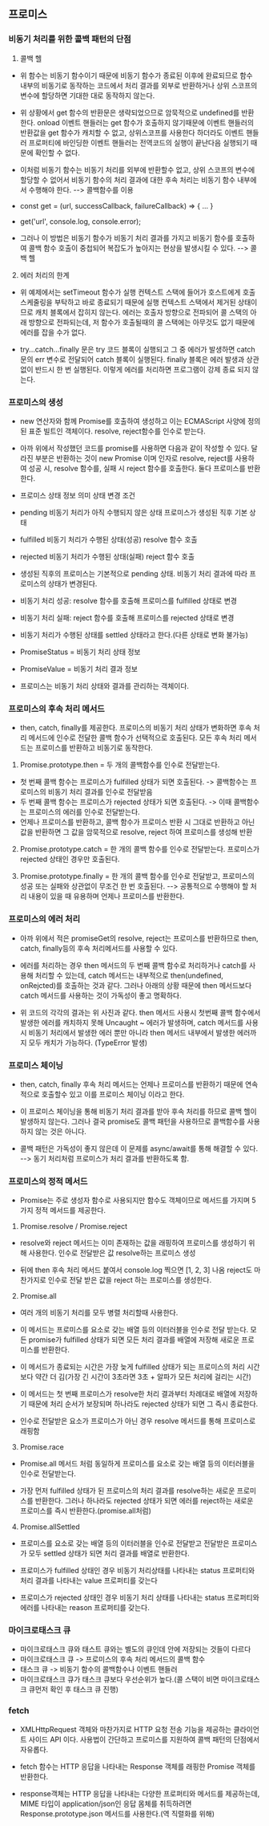 ## 프로미스

### 비동기 처리를 위한 콜백 패턴의 단점

1. 콜백 헬
- 위 함수는 비동기 함수이기 때문에 비동기 함수가 종료된 이후에 완료되므로 함수 내부의 비동기로 동작하는 코드에서 처리 결과를 외부로 반환하거나 상위 스코프의 변수에 할당하면 기대한 대로 동작하지 않는다.

- 위 상황에서 get 함수의 반환문은 생략되었으므로 암묵적으로 undefined를 반환한다. onload 이벤트 핸들러는 get 함수가 호출하지 않기때문에 이벤트 핸들러의 반환값을 get 함수가 캐치할 수 없고, 상위스코프를 사용한다 하더라도 이벤트 핸들러 프로퍼티에 바인딩한 이벤트 핸들러는 전역코드의 실행이 끝난다음 실행되기 때문에 확인할 수 없다.

- 이처럼 비동기 함수는 비동기 처리를 외부에 반환할수 없고, 상위 스코프의 변수에 할당할 수 없어서 비동기 함수의 처리 결과에 대한 후속 처리는 비동기 함수 내부에서 수행해야 한다. --> 콜백함수를 이용

- const get = (url, successCallback, failureCallback) => { ... }

- get('url', console.log, console.error);
- 그러나 이 방법은 비동기 함수가 비동기 처리 결과를 가지고 비동기 함수를 호출하여 콜백 함수 호출이 중첩되어 복잡도가 높아지는 현상을 발생시킬 수 있다. --> 콜백 헬

2. 에러 처리의 한계
- 위 예제에서는 setTimeout 함수가 실행 컨텍스트 스택에 들어가 호스트에게 호출 스케줄링을 부탁하고 바로 종료되기 때문에 실행 컨텍스트 스택에서 제거된 상태이므로 캐치 블록에서 잡히지 않는다.
에러는 호출자 방향으로 전파되어 콜 스택의 아래 방향으로 전파되는데, 저 함수가 호출될때의 콜 스택에는 아무것도 없기 때문에 에러를 잡을 수가 없다.

- try...catch...finally 문은 try 코드 블록이 실행되고 그 중 에러가 발생하면 catch 문의 err 변수로 전달되어 catch 블록이 실행된다. finally 블록은 에러 발생과 상관없이 반드시 한 번 실행된다. 이렇게 에러를 처리하면 프로그램이 강제 종료 되지 않는다.

### 프로미스의 생성
- new 연산자와 함께 Promise를 호출하여 생성하고 이는 ECMAScript 사양에 정의된 표준 빌트인 객체이다.
resolve, reject함수를 인수로 받는다.

- 아까 위에서 작성했던 코드를 promise를 사용하면 다음과 같이 작성할 수 있다. 달라진 부분은 반환하는 것이 new Promise 이며 인자로 resolve, reject를 사용하여 성공 시, resolve 함수를, 실패 시 reject 함수를 호출한다. 둘다 프로미스를 반환한다.

- 프로미스 상태 정보	의미	상태 변경 조건
- pending	비동기 처리가 아직 수행되지 않은 상태	프로미스가 생성된 직후 기본 상태
- fulfilled	비동기 처리가 수행된 상태(성공)	resolve 함수 호출
- rejected	비동기 처리가 수행된 상태(실패)	reject 함수 호출
- 생성된 직후의 프로미스는 기본적으로 pending 상태. 비동기 처리 결과에 따라 프로미스의 상태가 변경된다.

- 비동기 처리 성공: resolve 함수를 호출해 프로미스를 fulfilled 상태로 변경
- 비동기 처리 실패: reject 함수를 호출해 프로미스를 rejected 상태로 변경
- 비동기 처리가 수행된 상태를 settled 상태라고 한다.(다른 상태로 변화 불가능)

- PromiseStatus = 비동기 처리 상태 정보
- PromiseValue = 비동기 처리 결과 정보
- 프로미스는 비동기 처리 상태와 결과를 관리하는 객체이다.

### 프로미스의 후속 처리 메서드
- then, catch, finally를 제공한다. 프로미스의 비동기 처리 상태가 변화하면 후속 처리 메서드에 인수로 전달한 콜백 함수가 선택적으로 호출된다. 모든 후속 처리 메서드는 프로미스를 반환하고 비동기로 동작한다.

1. Promise.prototype.then = 두 개의 콜백함수를 인수로 전달받는다.

- 첫 번째 콜백 함수는 프로미스가 fulfilled 상태가 되면 호출된다. -> 콜백함수는 프로미스의 비동기 처리 결과를 인수로 전달받음
- 두 번째 콜백 함수는 프로미스가 rejected 상태가 되면 호출된다. -> 이때 콜백함수는 프로미스의 에러를 인수로 전달받는다.
- 언제나 프로미스를 반환하고, 콜백 함수가 프로미스 반환 시 그대로 반환하고 아닌 값을 반환하면 그 값을 암묵적으로 resolve, reject 하여 프로미스를 생성해 반환

2. Promise.prototype.catch = 한 개의 콜백 함수를 인수로 전달받는다. 프로미스가 rejected 상태인 경우만 호출된다.

3. Promise.prototype.finally = 한 개의 콜백 함수를 인수로 전달받고, 프로미스의 성공 또는 실패와 상관없이 무조건 한 번 호출된다. --> 공통적으로 수행해야 할 처리 내용이 있을 때 유용하며 언제나 프로미스를 반환한다.


### 프로미스의 에러 처리
- 아까 위에서 적은 promiseGet의 resolve, reject는 프로미스를 반환하므로 then, catch, finally등의 후속 처리메서드를 사용할 수 있다.

- 에러를 처리하는 경우 then 메서드의 두 번째 콜백 함수로 처리하거나 catch를 사용해 처리할 수 있는데, catch 메서드는 내부적으로 then(undefined, onRejcted)를 호출하는 것과 같다. 그러나 아래의 상황 때문에 then 메서드보다 catch 메서드를 사용하는 것이 가독성이 좋고 명확하다.

- 위 코드의 각각의 결과는 위 사진과 같다. then 메서드 사용시 첫번째 콜백 함수에서 발생한 에러를 캐치하지 못해 Uncaught ~ 에러가 발생하며, catch 메서드를 사용 시 비동기 처리에서 발생한 에러 뿐만 아니라 then 메서드 내부에서 발생한 에러까지 모두 캐치가 가능하다. (TypeError 발생)

### 프로미스 체이닝
- then, catch, finally 후속 처리 메서드는 언제나 프로미스를 반환하기 때문에 연속적으로 호출할수 있고 이를 프로미스 체이닝 이라고 한다.

- 이 프로미스 체이닝을 통해 비동기 처리 결과를 받아 후속 처리를 하므로 콜백 헬이 발생하지 않는다. 그러나 결국 promise도 콜백 패턴을 사용하므로 콜백함수를 사용하지 않는 것은 아니다.

- 콜백 패턴은 가독성이 좋지 않은데 이 문제를 async/await를 통해 해결할 수 있다. --> 동기 처리처럼 프로미스가 처리 결과를 반환하도록 함.

### 프로미스의 정적 메서드
- Promise는 주로 생성자 함수로 사용되지만 함수도 객체이므로 메서드를 가지며 5가지 정적 메서드를 제공한다.

1. Promise.resolve / Promise.reject
- resolve와 reject 메서드는 이미 존재하는 값을 래핑하여 프로미스를 생성하기 위해 사용한다. 인수로 전달받은 값 resolve하는 프로미스 생성

- 뒤에 then 후속 처리 메서드 붙여서 console.log 찍으면 [1, 2, 3] 나옴
reject도 마찬가지로 인수로 전달 받은 값을 reject 하는 프로미스를 생성한다.

2. Promise.all
- 여러 개의 비동기 처리를 모두 병렬 처리할때 사용한다.
- 이 메서드는 프로미스를 요소로 갖는 배열 등의 이터러블을 인수로 전달 받는다. 모든 promise가 fulfilled 상태가 되면 모든 처리 결과를 배열에 저장해 새로운 프로미스를 반환한다.

- 이 메서드가 종료되는 시간은 가장 늦게 fulfilled 상태가 되는 프로미스의 처리 시간보다 약간 더 김(가장 긴 시간이 3초라면 3초 + 알파가 모든 처리에 걸리는 시간)

- 이 메서드는 첫 번째 프로미스가 resolve한 처리 결과부터 차례대로 배열에 저장하기 때문에 처리 순서가 보장되며 하나라도 rejected 상태가 되면 그 즉시 종료한다.

- 인수로 전달받은 요소가 프로미스가 아닌 경우 resolve 메서드를 통해 프로미스로 래핑함

3. Promise.race
- Promise.all 메서드 처럼 동일하게 프로미스를 요소로 갖는 배열 등의 이터러블을 인수로 전달받는다.

- 가장 먼저 fulfilled 상태가 된 프로미스의 처리 결과를 resolve하는 새로운 프로미스를 반환한다. 그러나 하나라도 rejected 상태가 되면 에러를 reject하는 새로운 프로미스를 즉시 반환한다.(promise.all처럼)

4. Promise.allSettled
- 프로미스를 요소로 갖는 배열 등의 이터러블을 인수로 전달받고 전달받은 프로미스가 모두 settled 상태가 되면 처리 결과를 배열로 반환한다.

- 프로미스가 fulfilled 상태인 경우 비동기 처리상태를 나타내는 status 프로퍼티와 처리 결과를 나타내는 value 프로퍼티를 갖는다
- 프로미스가 rejected 상태인 경우 비동기 처리 상태를 나타내는 status 프로퍼티와 에러를 나타내는 reason 프로퍼티를 갖는다.

### 마이크로태스크 큐
- 마이크로태스크 큐와 태스트 큐와는 별도의 큐인데 안에 저장되는 것들이 다르다
- 마이크로태스크 큐 -> 프로미스의 후속 처리 메서드의 콜백 함수
- 태스크 큐 -> 비동기 함수의 콜백함수나 이벤트 핸들러
- 마이크로태스크 큐가 태스크 큐보다 우선순위가 높다.(콜 스택이 비면 마이크로태스크 큐먼저 확인 후 태스크 큐 진행)

### fetch
- XMLHttpRequest 객체와 마찬가지로 HTTP 요청 전송 기능을 제공하는 클라이언트 사이드 API 이다. 사용법이 간단하고 프로미스를 지원하여 콜백 패턴의 단점에서 자유롭다.

- fetch 함수는 HTTP 응답을 나타내는 Response 객체를 래핑한 Promise 객체를 반환한다.

- response객체는 HTTP 응답을 나타내는 다양한 프로퍼티와 메서드를 제공하는데, MIME 타입이 application/json인 응답 몸체를 취득하려면 Response.prototype.json 메서드를 사용한다.(역 직렬화를 위해)